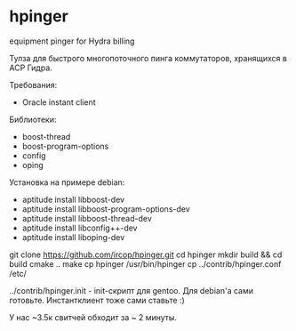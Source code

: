 # hpinger
equipment pinger for Hydra billing

Тулза для быстрого многопоточного пинга коммутаторов, хранящихся в АСР Гидра.

Требования:
- Oracle instant client

Библиотеки:
- boost-thread
- boost-program-options
- config
- oping

Установка на примере debian:

- aptitude install libboost-dev
- aptitude install libboost-program-options-dev
- aptitude install libboost-thread-dev
- aptitude install libconfig++-dev
- aptitude install liboping-dev

git clone https://github.com/ircop/hpinger.git
cd hpinger
mkdir build && cd build
cmake ..
make
cp hpinger /usr/bin/hpinger
cp ../contrib/hpinger.conf /etc/

../contrib/hpinger.init - init-скрипт для gentoo. Для debian'а сами готовьте. Инстантклиент тоже сами ставьте :)


У нас ~3.5к свитчей обходит за ~ 2 минуты.
